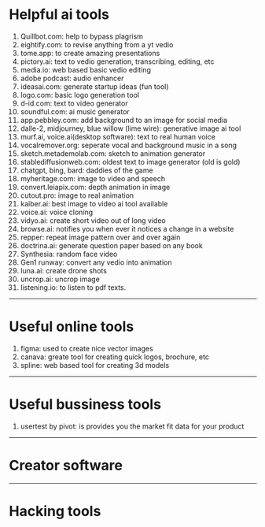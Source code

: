 # Helpful ai tools
1. Quillbot.com: help to bypass plagrism
2. eightify.com: to revise anything from a yt vedio
3. tome.app: to create amazing presentations
4. pictory.ai: text to vedio generation, transcribing, editing, etc
5. media.io: web based basic vedio editing
6. adobe podcast: audio enhancer
7. ideasai.com: generate startup ideas (fun tool)
8. logo.com: basic logo generation tool
9. d-id.com: text to video generator
10. soundful.com: ai music generator
11. app.pebbley.com: add background to an image for social media
12. dalle-2, midjourney, blue willow (lime wire): generative image ai tool
13. murf.ai, voice.ai(desktop software): text to real human voice
14. vocalremover.org: seperate vocal and background music in a song
15. sketch.metademolab.com: sketch to animation generator
16. stablediffusionweb.com: oldest text to image generator (old is gold)
17. chatgpt, bing, bard: daddies of the game
18. myheritage.com: image to video and speech
19. convert.leiapix.com: depth animation in image
20. cutout.pro: image to real animation 
21. kaiber.ai: best image to video ai tool available
22. voice.ai: voice cloning 
23. vidyo.ai: create short video out of long video
24. browse.ai: notifies you when ever it notices a change in a website
25. repper: repeat image pattern over and over again
26. doctrina.ai: generate  question paper based on any book
27. Synthesia: random face video 
28. Gen1 runway: convert any vedio into animation 
29. luna.ai: create drone shots
30. uncrop.ai: uncrop image
31. listening.io: to listen to pdf texts.

---------------------------------------------
# Useful online tools
1. figma: used to create nice vector images
2. canava: greate tool for creating quick logos, brochure, etc
3. spline: web based tool for creating 3d models

---------------------------------------------
# Useful bussiness tools
1. usertest by pivot: is provides you the market fit data for your product

---------------------------------------------
# Creator software 

---------------------------------------------
# Hacking tools
